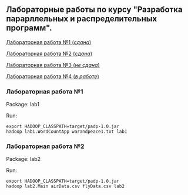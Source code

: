 ## Лабораторные работы по курсу "Разработка парарллельных и распределительных программ".

[Лабораторная работа №1 (_сдана_)](#lab1)

[Лабораторная работа №2 (_сдана_)](#lab2)

[Лабораторная работа №3 (_не сдана_)](#lab3)

[Лабораторная работа №4 (_в работе_)](#lab4)

<a name="lab1"><h3>Лабораторная работа №1</h3></a>
Package: lab1

Run:

    export HADOOP_CLASSPATH=target/padp-1.0.jar
    hadoop lab1.WordCountApp warandpeace1.txt lab1


<a name="lab2"><h3>Лабораторная работа №2</h3></a>
Package: lab2

Run:

    export HADOOP_CLASSPATH=target/padp-1.0.jar
    hadoop lab2.Main airData.csv flyData.csv lab2

